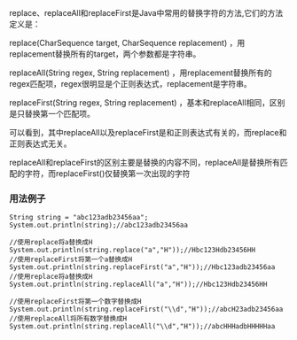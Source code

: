 replace、replaceAll和replaceFirst是Java中常用的替换字符的方法,它们的方法定义是：

replace(CharSequence target, CharSequence replacement) ，用replacement替换所有的target，两个参数都是字符串。

replaceAll(String regex, String replacement) ，用replacement替换所有的regex匹配项，regex很明显是个正则表达式，replacement是字符串。

replaceFirst(String regex, String replacement) ，基本和replaceAll相同，区别是只替换第一个匹配项。

可以看到，其中replaceAll以及replaceFirst是和正则表达式有关的，而replace和正则表达式无关。

replaceAll和replaceFirst的区别主要是替换的内容不同，replaceAll是替换所有匹配的字符，而replaceFirst()仅替换第一次出现的字符

### 用法例子

    String string = "abc123adb23456aa";
    System.out.println(string);//abc123adb23456aa

    //使用replace将a替换成H
    System.out.println(string.replace("a","H"));//Hbc123Hdb23456HH
    //使用replaceFirst将第一个a替换成H
    System.out.println(string.replaceFirst("a","H"));//Hbc123adb23456aa
    //使用replace将a替换成H
    System.out.println(string.replaceAll("a","H"));//Hbc123Hdb23456HH

    //使用replaceFirst将第一个数字替换成H
    System.out.println(string.replaceFirst("\\d","H"));//abcH23adb23456aa
    //使用replaceAll将所有数字替换成H
    System.out.println(string.replaceAll("\\d","H"));//abcHHHadbHHHHHaa